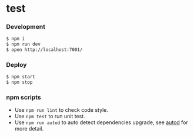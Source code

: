 <!--
 * @Date: 2020-12-08 21:39:20
 * @LastEditors: yetm
 * @LastEditTime: 2020-12-08 21:46:59
 * @FilePath: /egg_temp/README.md
-->
# test


### Development

```bash
$ npm i
$ npm run dev
$ open http://localhost:7001/
```

### Deploy

```bash
$ npm start
$ npm stop
```

### npm scripts

- Use `npm run lint` to check code style.
- Use `npm test` to run unit test.
- Use `npm run autod` to auto detect dependencies upgrade, see [autod](https://www.npmjs.com/package/autod) for more detail.


[egg]: https://eggjs.org